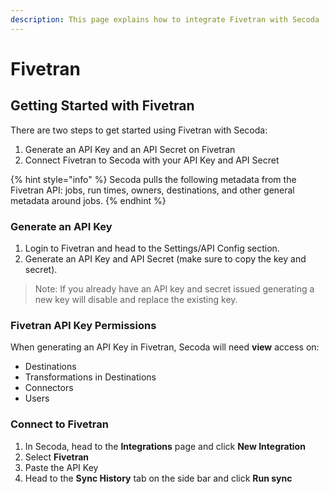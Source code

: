 ```yaml
---
description: This page explains how to integrate Fivetran with Secoda
---
```


# Fivetran

## Getting Started with Fivetran <a href="#h_21e27f5a15" id="h_21e27f5a15"></a>

&#x20;There are two steps to get started using Fivetran with Secoda:

1. Generate an API Key and an API Secret on Fivetran
2. Connect Fivetran to Secoda with your API Key and API Secret

{% hint style="info" %}
Secoda pulls the following metadata from the Fivetran API: jobs, run times, owners, destinations, and other general metadata around jobs.
{% endhint %}

### Generate an API Key

1. Login to Fivetran and head to the Settings/API Config section.
2. Generate an API Key and API Secret (make sure to copy the key and secret).

> Note: If you already have an API key and secret issued generating a new key will disable and replace the existing key.

### Fivetran API Key Permissions

When generating an API Key in Fivetran, Secoda will need **view** access on:

* Destinations
* Transformations in Destinations
* Connectors
* Users

### Connect to Fivetran

1. In Secoda, head to the **Integrations** page and click **New Integration**
2. Select **Fivetran**
3. Paste the API Key
4. Head to the **Sync History** tab on the side bar and click **Run sync**
